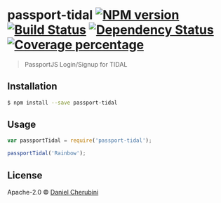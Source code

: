 # passport-tidal [![NPM version][npm-image]][npm-url] [![Build Status][travis-image]][travis-url] [![Dependency Status][daviddm-image]][daviddm-url] [![Coverage percentage][coveralls-image]][coveralls-url]
> PassportJS Login/Signup for TIDAL

## Installation

```sh
$ npm install --save passport-tidal
```

## Usage

```js
var passportTidal = require('passport-tidal');

passportTidal('Rainbow');
```
## License

Apache-2.0 © [Daniel Cherubini]()


[npm-image]: https://badge.fury.io/js/passport-tidal.svg
[npm-url]: https://npmjs.org/package/passport-tidal
[travis-image]: https://travis-ci.org/danmademe/passport-tidal.svg?branch=master
[travis-url]: https://travis-ci.org/danmademe/passport-tidal
[daviddm-image]: https://david-dm.org/danmademe/passport-tidal.svg?theme=shields.io
[daviddm-url]: https://david-dm.org/danmademe/passport-tidal
[coveralls-image]: https://coveralls.io/repos/danmademe/passport-tidal/badge.svg
[coveralls-url]: https://coveralls.io/r/danmademe/passport-tidal
